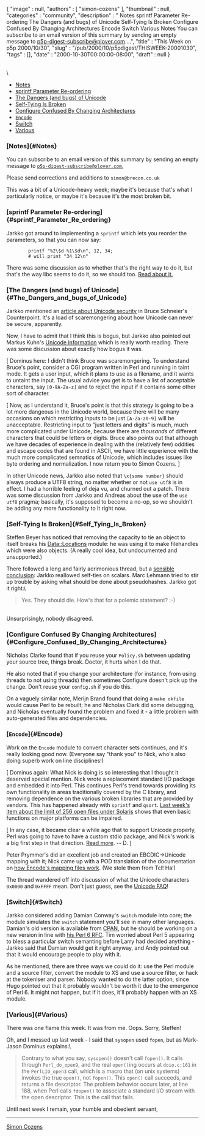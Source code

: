 {
   "image" : null,
   "authors" : [
      "simon-cozens"
   ],
   "thumbnail" : null,
   "categories" : "community",
   "description" : " Notes sprintf Parameter Re-ordering The Dangers (and bugs) of Unicode Self-Tying Is Broken Configure Confused By Changing Architectures Encode Switch Various Notes You can subscribe to an email version of this summary by sending an empty message to p5p-digest-subscribe@plover.com....",
   "title" : "This Week on p5p 2000/10/30",
   "slug" : "/pub/2000/10/p5pdigest/THISWEEK-20001030",
   "tags" : [],
   "date" : "2000-10-30T00:00:00-08:00",
   "draft" : null
}





\
\
-   [Notes](#Notes)
-   [sprintf Parameter Re-ordering](#sprintf_Parameter_Re_ordering)
-   [The Dangers (and bugs) of
    Unicode](#The_Dangers_and_bugs_of_Unicode)
-   [Self-Tying Is Broken](#Self_Tying_Is_Broken)
-   [Configure Confused By Changing
    Architectures](#Configure_Confused_By_Changing_Architectures)
-   [`Encode`](#Encode)
-   [Switch](#Switch)
-   [Various](#Various)

### [Notes]{#Notes}

You can subscribe to an email version of this summary by sending an
empty message to
[`p5p-digest-subscribe@plover.com`.](mailto:p5p-digest-subscribe@plover.com)

Please send corrections and additions to `simon@brecon.co.uk`

This was a bit of a Unicode-heavy week; maybe it's because that's what I
particularly notice, or maybe it's because it's the most broken bit.

### [sprintf Parameter Re-ordering]{#sprintf_Parameter_Re_ordering}

Jarkko got around to implementing a `sprintf` which lets you reorder the
parameters, so that you can now say:

            printf "%2\$d %1\$d\n", 12, 34;           
            # will print "34 12\n"

There was some discussion as to whether that's the right way to do it,
but that's the way libc seems to do it, so we should too. [Read about
it.](http://www.xray.mpe.mpg.de/mailing-lists/perl5-porters/2000-10/msg00962.html)

### [The Dangers (and bugs) of Unicode]{#The_Dangers_and_bugs_of_Unicode}

Jarkko mentioned an [article about Unicode
security](http://www.counterpane.com/crypto-gram-0007.html#9) in Bruce
Schneier's Counterpoint. It's a load of scaremongering about how Unicode
can never be secure, apparently.

Now, I have to admit that I think this is bogus, but Jarkko also pointed
out Markus Kuhn's [Unicode
information](http://www.cl.cam.ac.uk/~mgk25/unicode.html#utf-8) which is
really worth reading. There was some discussion about exactly how bogus
it was.

\[ Dominus here: I didn't think Bruce was scaremongering. To understand
Bruce's point, consider a CGI program written in Perl and running in
taint mode. It gets a user input, which it plans to use as a filename,
and it wants to untaint the input. The usual advice you get is to have a
list of acceptable characters, say `[0-9A-Za-z]` and to reject the input
if it contains some other sort of character.

\[ Now, as I understand it, Bruce's point is that this strategy is going
to be a lot more dangeous in the Unicode world, because there will be
many occasions on which restricting inputs to be just `[A-Za-z0-9]` will
be unacceptable. Restricting input to "just letters and digits" is much,
much more complicated under Unicode, because there are *thousands* of
different characters that could be letters or digits. Bruce also points
out that although we have decades of experience in dealing with the
(relatively few) oddities and escape codes that are found in ASCII, we
have little experience with the much more complicated semnatics of
Unicode, which includes issues like byte ordering and normalization. I
now return you to Simon Cozens. \]

In other Unicode news, Jarkko also noted that `\x{some number}` should
always produce a UTF8 string, no matter whether or not `use utf8` is in
effect. I had a horrible feeling of deja vu, and churned out a patch.
There was some discussion from Jarkko and Andreas about the use of the
`use utf8` pragma; basically, it's supposed to become a no-op, so we
shouldn't be adding any more functionality to it right now.

### [Self-Tying Is Broken]{#Self_Tying_Is_Broken}

Steffen Beyer has noticed that removing the capacity to tie an object to
itself breaks his
[Data::Locations](http://search.cpan.org/doc/STBEY/Data-Locations-4.4/Locations.pm)
module: he was using it to make filehandles which were also objects. (A
really cool idea, but undocumented and unsupported.)

There followed a long and fairly acrimonious thread, but a [sensible
conclusion](http://www.xray.mpe.mpg.de/mailing-lists/perl5-porters/2000-10/msg01139.html):
Jarkko reallowed self-ties on scalars. Marc Lehmann tried to stir up
trouble by asking what should be done about pseudohashes. Jarkko got it
right:\

> Yes. They should die. How's that for a polemic statement? :-)

\
Unsurprisingly, nobody disagreed.

### [Configure Confused By Changing Architectures]{#Configure_Confused_By_Changing_Architectures}

Nicholas Clarke found that if you reuse your `Policy.sh` between
updating your source tree, things break. Doctor, it hurts when I do
that.

He also noted that if you change your architecture (for instance, from
using threads to not using threads) then sometimes Configure doesn't
pick up the change. Don't reuse your `config.sh` if you do this.

On a vaguely similar note, Merijn Brand found that doing a `make okfile`
would cause Perl to be rebuilt; he and Nicholas Clark did some
debugging, and Nicholas eventually found the problem and fixed it - a
little problem with auto-generated files and dependencies.

### [`Encode`]{#Encode}

Work on the `Encode` module to convert character sets continues, and
it's really looking good now. (Everyone say "thank you" to Nick, who's
also doing superb work on line disciplines!)

\[ Dominus again: What Nick is doing is so interesting that I thought it
deserved special mention. Nick wrote a replacement standard I/O package
and embedded it into Perl. This continues Perl's trend towards providing
its own functionality in areas traditionally covered by the C library,
and removing dependence on the various broken libraries that are
provided by vendors. This has happened already with `sprintf` and
`qsort`. [Last week's item about the limit of 256 open files under
Solaris](/pub/2000/10/p5pdigest/THISWEEK-20001023.html#More_than_256_Files__sysopen)
shows that even basic functions on major platforms can be impaired.

\[ In any case, it became clear a while ago that to support Unicode
properly, Perl was going to have to have a custom stdio package, and
Nick's work is a big first step in that direction. [Read
more](http://www.xray.mpe.mpg.de/mailing-lists/perl5-porters/2000-10/msg01323.html).
-- D. \]

Peter Prymmer's did an excellent job and created an EBCDIC-&gt;Unicode
mapping with it; Nick came up with a POD translation of the
documentation on [how Encode's mapping files
work](http://www.xray.mpe.mpg.de/mailing-lists/perl5-porters/2000-10/msg01122.html).
(We stole them from Tcl! Ha!)

The thread wandered off into discussion of what the Unicode characters
`0x0000` and `0xFFFF` mean. Don't just guess, see the [Unicode
FAQ](http://www.unicode.org/unicode/faq/)!

### [Switch]{#Switch}

Jarkko considered adding Damian Conway's `switch` module into core; the
module simulates the `switch` statement you'll see in many other
languages. Damian's old version is available from
[CPAN](http://search.cpan.org/doc/DCONWAY/Switch-1.00/Switch.pm), but he
should be working on a new version in line with [his Perl 6
RFC](http://dev.perl.org/rfc/22.html). Tim worried about Perl 5
appearing to bless a particular switch semanting before Larry had
decided anything - Jarkko said that Damian would get it right anyway,
and Andy pointed out that it would encourage people to play with it.

As he mentioned, there are three ways we could do it: use the Perl
module and a source filter, convert the module to XS and use a source
filter, or hack at the tokeniser and parser. Nobody wanted to do the
latter option, since Hugo pointed out that it probably wouldn't be worth
it due to the emergence of Perl 6. It might not happen, but if it does,
it'll probably happen with an XS module.

### [Various]{#Various}

There was one flame this week. It was from me. Oops. Sorry, Steffen!

Oh, and I messed up last week - I said that `sysopen` used `fopen`, but
as Mark-Jason Dominus explains:\

> Contrary to what you say, `sysopen()` doesn't call `fopen()`. It calls
> through `Perl_do_open9`, and the real `open()`ing occurs at
> `doio.c:161` in the `PerlLIO_open3` call, which is a macro that (on
> unix systems) invokes the true `open()`, not `fopen()`. This `open()`
> call succeeds, and returns a file descriptor. The problem behavior
> occurs later, at line 188, when Perl calls `fdopen()` to associate a
> standard I/O stream with the open descriptor. This is the call that
> fails.

Until next week I remain, your humble and obedient servant,

------------------------------------------------------------------------

[Simon Cozens](mailto:simon@brecon.co.uk)


